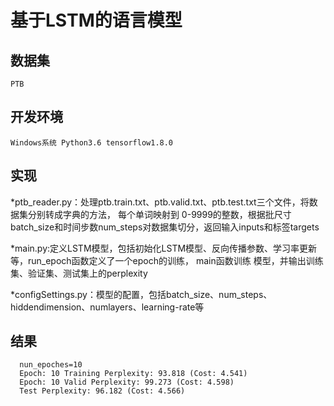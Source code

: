 基于LSTM的语言模型 
===================
数据集
-----------
    PTB
开发环境
---------
    Windows系统 Python3.6 tensorflow1.8.0 

实现
------
*ptb_reader.py：处理ptb.train.txt、ptb.valid.txt、ptb.test.txt三个文件，将数据集分别转成字典的方法，
每个单词映射到 0-9999的整数，根据批尺寸batch_size和时间步数num_steps对数据集切分，返回输入inputs和标签targets

*main.py:定义LSTM模型，包括初始化LSTM模型、反向传播参数、学习率更新等，run_epoch函数定义了一个epoch的训练，
main函数训练 模型，并输出训练集、验证集、测试集上的perplexity

*configSettings.py：模型的配置，包括batch_size、num_steps、hiddendimension、numlayers、learning-rate等 

结果 
------
      nun_epoches=10
      Epoch: 10 Training Perplexity: 93.818 (Cost: 4.541) 
      Epoch: 10 Valid Perplexity: 99.273 (Cost: 4.598) 
      Test Perplexity: 96.182 (Cost: 4.566)
